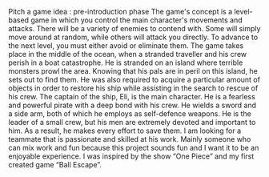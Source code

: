 Pitch a game idea : pre-introduction phase
The game's concept is a level-based game in which you control the main character's movements and attacks. There will be a variety of enemies to contend with. Some will simply move around at random, while others will attack you directly. To advance to the next level, you must either avoid or eliminate them.
The game takes place in the middle of the ocean, when a stranded traveller and his crew perish in a boat catastrophe. He is stranded on an island where terrible monsters prowl the area. Knowing that his pals are in peril on this island, he sets out to find them. He was also required to acquire a particular amount of objects in order to restore his ship while assisting in the search to rescue of his crew.
The captain of the ship, Eli, is the main character. He is a fearless and powerful pirate with a deep bond with his crew. He wields a sword and a side arm, both of which he employs as self-defence weapons. He is the leader of a small crew, but his men are extremely devoted and important to him. As a result, he makes every effort to save them.
I am looking for a teammate that is passionate and skilled at his work. Mainly someone who can mix work and fun because this project sounds fun and I want it to be an enjoyable experience.
I was inspired by the show “One Piece” and my first created game “Ball Escape”.
